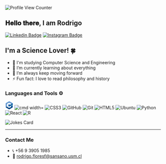 <!-- <h5>I'm working on this... patience!</h5> -->
![Profile View Counter](https://komarev.com/ghpvc/?username=Rodrigo-Flores)
<h2> 𝐇𝐞𝐥𝐥𝐨 𝐭𝐡𝐞𝐫𝐞, I am Rodrigo</h2>

[![Linkedin Badge](https://img.shields.io/badge/-Rodrigo%20Flores-blue?style=social&logo=Linkedin&logoColor=blue&link=https://www.linkedin.com/in/vedantkhairnar/)](https://www.linkedin.com/in/rodrigo-flores-1207/)   [![Instagram Badge](https://img.shields.io/badge/-rodrigo_flores___-blue?style=social&logo=Instagram&link=https://www.instagram.com/rodrigo_flores___/)](https://www.instagram.com/rodrigo_flores___/)

<!-- <img src="https://github.com/Rodrigo-Flores/Rodrigo-Flores/blob/main/assets/space_name_v2.png" width="1000px" ></h2> -->

## I'm a Science Lover! 🍀

- 🔭 I'm studying Computer Science and Engineering
- 🧠 I’m currently learning about everything
- 🚀 I’m always keep moving forward
- ⚡ Fun fact: I love to read philosophy and history
<!-- - 🌌 2021 Goals: (..) -->

### Languages and Tools ⚙️
<!--<img align="left" alt="Visual Studio Code" width="26px" src="https://raw.githubusercontent.com/github/explore/80688e429a7d4ef2fca1e82350fe8e3517d3494d/topics/visual-studio-code/visual-studio-code.png" />
<img align="left" alt="HTML5" width="26px" src="https://raw.githubusercontent.com/github/explore/80688e429a7d4ef2fca1e82350fe8e3517d3494d/topics/html/html.png" />
<img align="left" alt="CSS3" width="26px" src="https://raw.githubusercontent.com/github/explore/80688e429a7d4ef2fca1e82350fe8e3517d3494d/topics/css/css.png" />
<img align="left" alt="JavaScript" width="26px" src="https://raw.githubusercontent.com/github/explore/80688e429a7d4ef2fca1e82350fe8e3517d3494d/topics/javascript/javascript.png" />
<img align="left" alt="React" width="26px" src="https://raw.githubusercontent.com/github/explore/80688e429a7d4ef2fca1e82350fe8e3517d3494d/topics/react/react.png" />
<img align="left" alt="Git" width="26px" src="https://raw.githubusercontent.com/github/explore/80688e429a7d4ef2fca1e82350fe8e3517d3494d/topics/git/git.png" />
<img align="left" alt="Terminal" width="26px" src="https://raw.githubusercontent.com/github/explore/80688e429a7d4ef2fca1e82350fe8e3517d3494d/topics/terminal/terminal.png" /><br/><br/>
<img align="left" alt="GitHub" width="26px" src="https://raw.githubusercontent.com/github/explore/78df643247d429f6cc873026c0622819ad797942/topics/github/github.png" /><br/>
-->
<!-- <img align="left" alt="CSS3" width="26px" src="/assets/c-.png" />
<img align="left" alt="CSS3" width="26px" src="/assets/command-line.png" />
<img align="left" alt="CSS3" width="26px" src="/assets/git.png" />
<img align="left" alt="CSS3" width="26px" src="/assets/github.png" />
<img align="left" alt="CSS3" width="26px" src="/assets/html-5-.png" />
<img align="left" alt="CSS3" width="26px" src="/assets/linux.png" />
<img align="left" alt="CSS3" width="26px" src="/assets/piton.png" />
<img align="left" alt="CSS3" width="26px" src="/assets/r.png" />
<img align="left" alt="CSS3" width="26px" src="/assets/react.png" /> -->

<img src="/assets/c-.png" alt="C++" width="26px"/>
<img src="/assets/command-line.png-.png" alt="cmd width="26px"/>
<img src="/assets/css-3.png-.png" alt="CSS3" width="26px"/>
<img src="/assets/github.png.png" alt="GitHub" width="26px"/>
<img src="/assets/git.png.png" alt="Git" width="26px"/>
<img src="/assets/html-5.png.png" alt="HTML5" width="26px"/>
<img src="/assets/linux.png.png" alt="Ubuntu" width="26px"/>
<img src="/assets/piton.png.png" alt="Python" width="26px"/>
<img src="/assets/react.png.png" alt="React" width="26px"/>
<img src="/assets/r.png.png" alt="R" width="26px"/>

![Jokes Card](https://readme-jokes.vercel.app/api)
     
---
### Contact Me
- 📞 +56 9 3905 1985
- 📧  rodrigo.floresf@sansano.usm.cl
